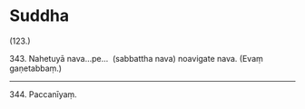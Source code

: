 # Suddha

(123.)

343\. Nahetuyā nava…pe…  (sabbattha nava) noavigate nava. (Evaṃ gaṇetabbaṃ.)

---

344\. Paccanīyaṃ.
